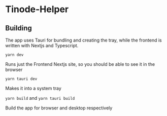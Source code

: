 # Tinode-Helper

## Building

The app uses Tauri for bundling and creating the tray, while the frontend is written with Nextjs and Typescript.

`yarn dev`

Runs just the Frontend Nextjs site, so you should be able to see it in the browser

`yarn tauri dev`

Makes it into a system tray

`yarn build` and `yarn tauri build`

Build the app for browser and desktop respectively
